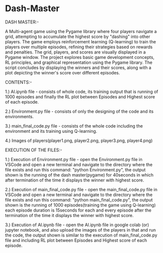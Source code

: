 # Dash-Master
DASH MASTER:-

A Multi-agent game using the Pygame library where four players navigate a grid, attempting to accumulate the highest score by "dashing" into other players. The game employs reinforcement learning (Q-learning) to train the players over multiple episodes, refining their strategies based on rewards and penalties. The grid, players, and scores are visually displayed in a Pygame window. The project explores basic game development concepts, RL principles, and graphical representation using the Pygame library. The script concludes by displaying the winners and their scores, along with a plot depicting the winner's score over different episodes.



CONTENTS:-

1.) AI.ipynb file           - consists of whole code, its training output that is running of 1000 episodes and finally the RL plot between Episodes and Highest score of each episode.

2.) Environment.py file     - consists of only the designing of the code and its environments.

3.) main_final_code.py file - consists of the whole code including the environment and its training using Q-learning.

4.) Images of players(player1.png, player2.png, player3.png, player4.png)



EXECUTION OF THE FILES:-

1.) Execution of Environment.py file     - open the Environment.py file in VSCode and open a new terminal and navigate to the directory where the file exists and run this command: "python Environment.py", the output shown is the running of the dash master(pygame) for 40seconds in which after termination of the time it displays the winner with highest score.

2.) Execution of main_final_code.py file - open the main_final_code.py file in VSCode and open a new terminal and navigate to the directory where the file exists and run this command: "python main_final_code.py", the output shown is the running of 1000 episodes(training the game using Q-learning) each episode duration is 15seconds for each and every episode after the termination of the time it displays the winner with highest score.

3.) Execution of AI.ipynb file           - open the AI.ipynb file in google colab (or) jupyter notebook, and also upload the images of the players in that and run the code, the output shown is similar to the execution of main_final_code.py file and including RL plot between Episodes and Highest score of each episode.    
